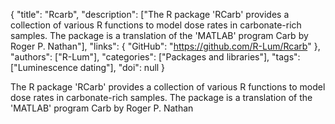 {
  "title": "Rcarb",
  "description": ["The R package 'RCarb' provides a collection of various R functions to model dose rates in carbonate-rich samples. The package is a translation of the 'MATLAB' program Carb by Roger P. Nathan"],
  "links": {
    "GitHub": "https://github.com/R-Lum/Rcarb"
  },
  "authors": ["R-Lum"],
  "categories": ["Packages and libraries"],
  "tags": ["Luminescence dating"],
  "doi": null
}

<!-- Generated by csv2md.R – do not edit by hand -->

The R package 'RCarb' provides a collection of various R functions to model dose rates in carbonate-rich samples. The package is a translation of the 'MATLAB' program Carb by Roger P. Nathan